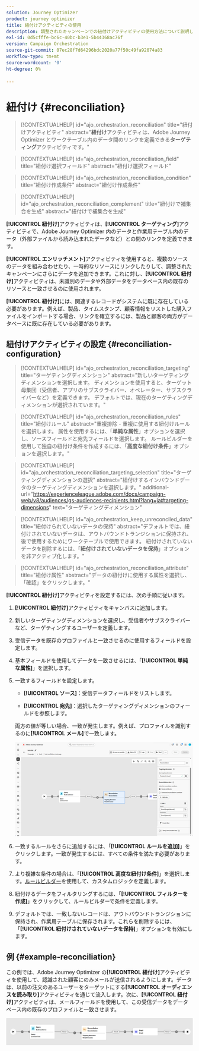 ```yaml
---
solution: Journey Optimizer
product: journey optimizer
title: 紐付けアクティビティの使用
description: 調整されたキャンペーンでの紐付けアクティビティの使用方法について説明します。
exl-id: 0d5cfffe-bc6c-40bc-b3e1-5b44368ac76f
version: Campaign Orchestration
source-git-commit: 07ec28f7d64296bdc2020a77f50c49fa92074a83
workflow-type: tm+mt
source-wordcount: '0'
ht-degree: 0%

---
```



# 紐付け {#reconciliation}

>[!CONTEXTUALHELP]
>id="ajo_orchestration_reconciliation"
>title="紐付けアクティビティ"
>abstract="**紐付け**&#x200B;アクティビティは、Adobe Journey Optimizer とワークテーブル内のデータ間のリンクを定義できる&#x200B;**ターゲティング**&#x200B;アクティビティです。"

>[!CONTEXTUALHELP]
>id="ajo_orchestration_reconciliation_field"
>title="紐付け選択フィールド"
>abstract="紐付け選択フィールド"

>[!CONTEXTUALHELP]
>id="ajo_orchestration_reconciliation_condition"
>title="紐付け作成条件"
>abstract="紐付け作成条件"

>[!CONTEXTUALHELP]
>id="ajo_orchestration_reconciliation_complement"
>title="紐付けで補集合を生成"
>abstract="紐付けで補集合を生成"

**[!UICONTROL 紐付け]**&#x200B;アクティビティは、**[!UICONTROL ターゲティング]**&#x200B;アクティビティで、Adobe Journey Optimizer 内のデータと作業用テーブル内のデータ（外部ファイルから読み込まれたデータなど）との間のリンクを定義できます。

**[!UICONTROL エンリッチメント]**&#x200B;アクティビティを使用すると、複数のソースのデータを組み合わせたり、一時的なリソースにリンクしたりして、調整されたキャンペーンにさらにデータを追加できます。これに対し、**[!UICONTROL 紐付け]**&#x200B;アクティビティは、未識別のデータや外部データをデータベース内の既存のリソースと一致させるのに使用されます。

**[!UICONTROL 紐付け]**&#x200B;には、関連するレコードがシステムに既に存在している必要があります。例えば、製品、タイムスタンプ、顧客情報をリストした購入ファイルをインポートする場合、リンクを確立するには、製品と顧客の両方がデータベースに既に存在している必要があります。

## 紐付けアクティビティの設定 {#reconciliation-configuration}

>[!CONTEXTUALHELP]
>id="ajo_orchestration_reconciliation_targeting"
>title="ターゲティングディメンション"
>abstract="新しいターゲティングディメンションを選択します。 ディメンションを使用すると、ターゲット母集団（受信者、アプリのサブスクライバー、オペレーター、サブスクライバーなど）を定義できます。 デフォルトでは、現在のターゲティングディメンションが選択されています。"

>[!CONTEXTUALHELP]
>id="ajo_orchestration_reconciliation_rules"
>title="紐付けルール"
>abstract="重複排除 - 重複に使用する紐付けルールを選択します。 属性を使用するには、「**単純な属性**」オプションを選択し、ソースフィールドと宛先フィールドを選択します。 ルールビルダーを使用して独自の紐付け条件を作成するには、「**高度な紐付け条件**」オプションを選択します。"

>[!CONTEXTUALHELP]
>id="ajo_orchestration_reconciliation_targeting_selection"
>title="ターゲティングディメンションの選択"
>abstract="紐付けするインバウンドデータのターゲティングディメンションを選択します。"
>additional-url="https://experienceleague.adobe.com/docs/campaign-web/v8/audiences/gs-audiences-recipients.html?lang=ja#targeting-dimensions" text="ターゲティングディメンション"

>[!CONTEXTUALHELP]
>id="ajo_orchestration_keep_unreconciled_data"
>title="紐付けられていないデータの保持"
>abstract="デフォルトでは、紐付けされていないデータは、アウトバウンドトランジションに保持され、後で使用するためにワークテーブルで使用できます。 紐付けされていないデータを削除するには、「**紐付けされていないデータを保持**」オプションを非アクティブ化します。"

>[!CONTEXTUALHELP]
>id="ajo_orchestration_reconciliation_attribute"
>title="紐付け属性"
>abstract="データの紐付けに使用する属性を選択し、「確認」をクリックします。"

**[!UICONTROL 紐付け]**&#x200B;アクティビティを設定するには、次の手順に従います。

1. **[!UICONTROL 紐付け]**&#x200B;アクティビティをキャンバスに追加します。

1. 新しいターゲティングディメンションを選択し、受信者やサブスクライバーなど、ターゲティングするユーザーを定義します。

1. 受信データを既存のプロファイルと一致させるのに使用するフィールドを設定します。

1. 基本フィールドを使用してデータを一致させるには、「**[!UICONTROL 単純な属性]**」を選択します。

1. 一致するフィールドを設定します。

   * **[!UICONTROL ソース]**：受信データフィールドをリストします。

   * **[!UICONTROL 宛先]**：選択したターゲティングディメンションのフィールドを参照します。

   両方の値が等しい場合、一致が発生します。例えば、プロファイルを識別するのに&#x200B;**[!UICONTROL メール]**&#x200B;で一致します。

   ![](../assets/workflow-reconciliation-criteria.png)

1. 一致するルールをさらに追加するには、「**[!UICONTROL ルールを追加]**」をクリックします。一致が発生するには、すべての条件を満たす必要があります。

1. より複雑な条件の場合は、「**[!UICONTROL 高度な紐付け条件]**」を選択します。[ルールビルダー](../orchestrated-rule-builder.md)を使用して、カスタムロジックを定義します。

1. 紐付けるデータをフィルタリングするには、「**[!UICONTROL フィルターを作成]**」をクリックして、ルールビルダーで条件を定義します。

1. デフォルトでは、一致しないレコードは、アウトバウンドトランジションに保持され、作業用テーブルに保存されます。これらを削除するには、「**[!UICONTROL 紐付けされていないデータを保持]**」オプションを有効にします。

## 例 {#example-reconciliation}

この例では、Adobe Journey Optimizer の&#x200B;**[!UICONTROL 紐付け]**&#x200B;アクティビティを使用して、認識された顧客にのみメールが送信されるようにします。データは、以前の注文のあるユーザーをターゲットにする&#x200B;**[!UICONTROL オーディエンスを読み取り]**&#x200B;アクティビティを通じて流入します。次に、**[!UICONTROL 紐付け]**&#x200B;アクティビティは、メールフィールドを使用して、この受信データをデータベース内の既存のプロファイルと一致させます。

![](../assets/workflow-reconciliation-sample-1.0.png)
